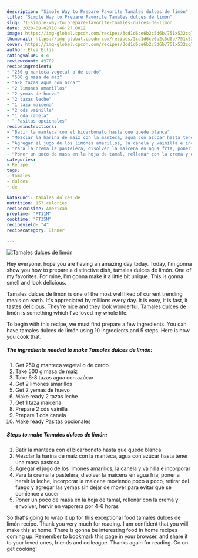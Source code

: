 ```yaml
---
description: "Simple Way to Prepare Favorite Tamales dulces de limón"
title: "Simple Way to Prepare Favorite Tamales dulces de limón"
slug: 71-simple-way-to-prepare-favorite-tamales-dulces-de-limon
date: 2020-09-02T10:46:27.001Z
image: https://img-global.cpcdn.com/recipes/3cd1d6ce6b2c5d6b/751x532cq70/tamales-dulces-de-limon-foto-principal.jpg
thumbnail: https://img-global.cpcdn.com/recipes/3cd1d6ce6b2c5d6b/751x532cq70/tamales-dulces-de-limon-foto-principal.jpg
cover: https://img-global.cpcdn.com/recipes/3cd1d6ce6b2c5d6b/751x532cq70/tamales-dulces-de-limon-foto-principal.jpg
author: Elva Ellis
ratingvalue: 4.4
reviewcount: 49702
recipeingredient:
- "250 g manteca vegetal o de cerdo"
- "500 g masa de maz"
- "6-8 tazas agua con azcar"
- "2 limones amarillos"
- "2 yemas de huevo"
- "2 tazas leche"
- "1 taza maicena"
- "2 cds vainilla"
- "1 cda canela"
- " Pasitas opcionales"
recipeinstructions:
- "Batir la manteca con el bicarbonato hasta que quede blanca"
- "Mezclar la harina de maíz con la manteca, agua con azúcar hasta tener una masa pastosa"
- "Agregar el jugo de los limones amarillos, la canela y vainilla e incorporar"
- "Para la crema la pastelera, disolver la maicena en agua fría, poner a hervir la leche, incorporar la maicena moviendo poco a poco, retirar del fuego y agregar las yemas sin dejar de mover para evitar que se comience a cocer"
- "Poner un poco de masa en la hoja de tamal, rellenar con la crema y envolver, hervir en vaporera por 4-6 horas"
categories:
- Recipe
tags:
- tamales
- dulces
- de

katakunci: tamales dulces de 
nutrition: 157 calories
recipecuisine: American
preptime: "PT11M"
cooktime: "PT35M"
recipeyield: "4"
recipecategory: Dinner

---
```



![Tamales dulces de limón](https://img-global.cpcdn.com/recipes/3cd1d6ce6b2c5d6b/751x532cq70/tamales-dulces-de-limon-foto-principal.jpg)

Hey everyone, hope you are having an amazing day today. Today, I'm gonna show you how to prepare a distinctive dish, tamales dulces de limón. One of my favorites. For mine, I'm gonna make it a little bit unique. This is gonna smell and look delicious.



Tamales dulces de limón is one of the most well liked of current trending meals on earth. It's appreciated by millions every day. It is easy, it is fast, it tastes delicious. They're nice and they look wonderful. Tamales dulces de limón is something which I've loved my whole life.


To begin with this recipe, we must first prepare a few ingredients. You can have tamales dulces de limón using 10 ingredients and 5 steps. Here is how you cook that.

<!--inarticleads1-->

##### The ingredients needed to make Tamales dulces de limón:

1. Get 250 g manteca vegetal o de cerdo
1. Take 500 g masa de maíz
1. Take 6-8 tazas agua con azúcar
1. Get 2 limones amarillos
1. Get 2 yemas de huevo
1. Make ready 2 tazas leche
1. Get 1 taza maicena
1. Prepare 2 cds vainilla
1. Prepare 1 cda canela
1. Make ready  Pasitas opcionales




<!--inarticleads2-->

##### Steps to make Tamales dulces de limón:

1. Batir la manteca con el bicarbonato hasta que quede blanca
1. Mezclar la harina de maíz con la manteca, agua con azúcar hasta tener una masa pastosa
1. Agregar el jugo de los limones amarillos, la canela y vainilla e incorporar
1. Para la crema la pastelera, disolver la maicena en agua fría, poner a hervir la leche, incorporar la maicena moviendo poco a poco, retirar del fuego y agregar las yemas sin dejar de mover para evitar que se comience a cocer
1. Poner un poco de masa en la hoja de tamal, rellenar con la crema y envolver, hervir en vaporera por 4-6 horas




So that's going to wrap it up for this exceptional food tamales dulces de limón recipe. Thank you very much for reading. I am confident that you will make this at home. There is gonna be interesting food in home recipes coming up. Remember to bookmark this page in your browser, and share it to your loved ones, friends and colleague. Thanks again for reading. Go on get cooking!
